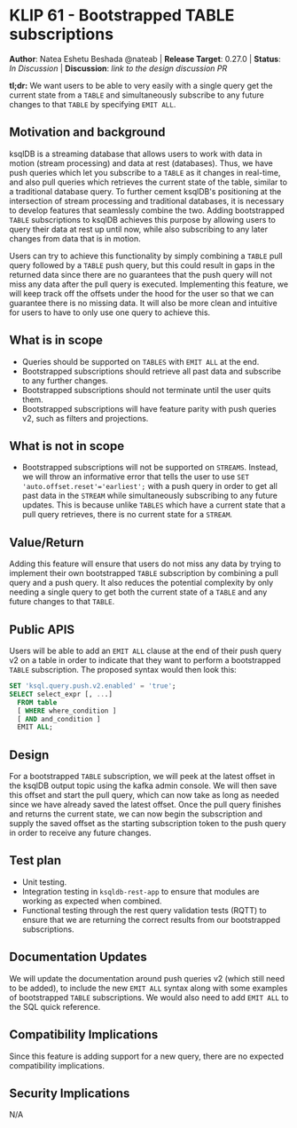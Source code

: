 # KLIP 61 - Bootstrapped TABLE subscriptions

**Author**: Natea Eshetu Beshada @nateab |
**Release Target**: 0.27.0 |
**Status**: _In Discussion_ |
**Discussion**: _link to the design discussion PR_

**tl;dr:** We want users to be able to very easily with a single query get the current state from a `TABLE` and 
simultaneously subscribe to any future changes to that `TABLE` by specifying `EMIT ALL`.

## Motivation and background

ksqlDB is a streaming database that allows users to work with data in motion (stream processing) and data at rest (databases).
Thus, we have push queries which let you subscribe to a `TABLE` as it changes in real-time, and also pull 
queries which retrieves the current state of the table, similar to a traditional database query. To further cement ksqlDB's
positioning at the intersection of stream processing and traditional databases, it is necessary to develop features that 
seamlessly combine the two. Adding bootstrapped `TABLE` subscriptions to ksqlDB achieves this purpose by allowing users to query their 
data at rest up until now, while also subscribing to any later changes from data that is in motion. 

Users can try to achieve this functionality by simply combining a `TABLE` pull query followed by a `TABLE` push query, but this 
could result in gaps in the returned data since there are no guarantees that the push query will not miss any data after the 
pull query is executed. Implementing this feature, we will keep track off the offsets under the hood for the user so that 
we can guarantee there is no missing data. It will also be more clean and intuitive for users to have to only use one query
to achieve this.

## What is in scope

- Queries should be supported on `TABLES` with `EMIT ALL` at the end.
- Bootstrapped subscriptions should retrieve all past data and subscribe to any further changes.
- Bootstrapped subscriptions should not terminate until the user quits them.
- Bootstrapped subscriptions will have feature parity with push queries v2, such as filters and projections.

## What is not in scope

- Bootstrapped subscriptions will not be supported on `STREAMS`. Instead, we will throw an informative error that tells the
user to use `SET 'auto.offset.reset'='earliest';` with a push query in order to get all past data in the `STREAM` while 
simultaneously subscribing to any future updates. This is because unlike `TABLES` which have a current state that a pull query retrieves,
there is no current state for a `STREAM`. 

## Value/Return

Adding this feature will ensure that users do not miss any data by trying to implement their own bootstrapped `TABLE` 
subscription by combining a pull query and a push query. It also reduces the potential complexity by only needing a single
query to get both the current state of a `TABLE` and any future changes to that `TABLE`.

## Public APIS

Users will be able to add an `EMIT ALL` clause at the end of their push query v2 on a table in order to indicate that they
want to perform a bootstrapped `TABLE` subscription. The proposed syntax would then look this:

```SQL
SET 'ksql.query.push.v2.enabled' = 'true';
SELECT select_expr [, ...]                 
  FROM table
  [ WHERE where_condition ]
  [ AND and_condition ]
  EMIT ALL;
```

## Design

For a bootstrapped `TABLE` subscription, we will peek at the latest offset in the ksqlDB output topic using the kafka admin
console. We will then save this offset and start the pull query, which can now take as long as needed since we have already
saved the latest offset. Once the pull query finishes and returns the current state, we can now begin the subscription 
and supply the saved offset as the starting subscription token to the push query in order to receive any future changes.

## Test plan

- Unit testing.
- Integration testing in `ksqldb-rest-app` to ensure that modules are working as expected when combined.
- Functional testing through the rest query validation tests (RQTT) to ensure that we are returning the correct results 
from our bootstrapped subscriptions.

## Documentation Updates

We will update the documentation around push queries v2 (which still need to be added), to include the new `EMIT ALL` syntax
along with some examples of bootstrapped `TABLE` subscriptions. We would also need to add `EMIT ALL` to the SQL quick reference. 

## Compatibility Implications

Since this feature is adding support for a new query, there are no expected compatibility implications.

## Security Implications

N/A
